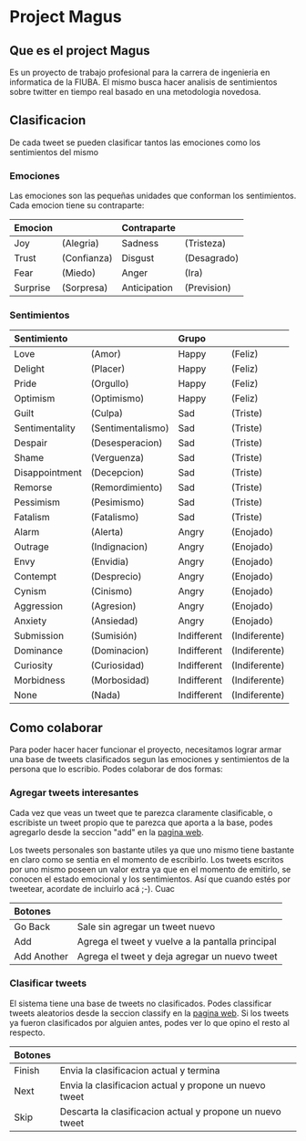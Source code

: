 # Project Magus

## Que es el project Magus

Es un proyecto de trabajo profesional para la carrera de ingenieria en informatica de la FIUBA. El mismo busca hacer analisis
de sentimientos sobre twitter en tiempo real basado en una metodologia novedosa.

## Clasificacion

De cada tweet se pueden clasificar tantos las emociones como los sentimientos del mismo

### Emociones

Las emociones son las pequeñas unidades que conforman los sentimientos. Cada emocion tiene su contraparte:

|Emocion||Contraparte||
|:-|:-|:-|:-|
|Joy|(Alegria)|Sadness|(Tristeza)|
|Trust|(Confianza)|Disgust|(Desagrado)|
|Fear|(Miedo)|Anger|(Ira)|
|Surprise|(Sorpresa)|Anticipation|(Prevision)|

### Sentimientos

|Sentimiento||Grupo||
|:-|:-|:-|:-|
|Love|(Amor)|Happy|(Feliz)|
|Delight|(Placer)|Happy|(Feliz)|
|Pride|(Orgullo)|Happy|(Feliz)|
|Optimism|(Optimismo)|Happy|(Feliz)|
|Guilt|(Culpa)|Sad|(Triste)|
|Sentimentality|(Sentimentalismo)|Sad|(Triste)|
|Despair|(Desesperacion)|Sad|(Triste)|
|Shame|(Verguenza)|Sad|(Triste)|
|Disappointment|(Decepcion)|Sad|(Triste)|
|Remorse|(Remordimiento)|Sad|(Triste)|
|Pessimism|(Pesimismo)|Sad|(Triste)|
|Fatalism|(Fatalismo)|Sad|(Triste)|
|Alarm|(Alerta)|Angry|(Enojado)|
|Outrage|(Indignacion)|Angry|(Enojado)|
|Envy|(Envidia)|Angry|(Enojado)|
|Contempt|(Desprecio)|Angry|(Enojado)|
|Cynism|(Cinismo)|Angry|(Enojado)|
|Aggression|(Agresion)|Angry|(Enojado)|
|Anxiety|(Ansiedad)|Angry|(Enojado)|
|Submission|(Sumisión)|Indifferent|(Indiferente)|
|Dominance|(Dominacion)|Indifferent|(Indiferente)|
|Curiosity|(Curiosidad)|Indifferent|(Indiferente)|
|Morbidness|(Morbosidad)|Indifferent|(Indiferente)|
|None|(Nada)|Indifferent|(Indiferente)|

## Como colaborar

Para poder hacer hacer funcionar el proyecto, necesitamos lograr armar una base de tweets clasificados segun las emociones y sentimientos
de la persona que lo escribio. Podes colaborar de dos formas:

### Agregar tweets interesantes

Cada vez que veas un tweet que te parezca claramente clasificable, o escribiste un tweet propio que te parezca que aporta a la base,
podes agregarlo desde la seccion "add" en la [pagina web](http://magus-catalog.herokuapp.com/add). 

Los tweets personales son bastante utiles ya que uno mismo tiene bastante en claro como se sentia en el momento de escribirlo.
Los tweets escritos por uno mismo poseen un valor extra ya que en el momento de emitirlo, se conocen el estado emocional y los sentimientos. Así que cuando estés por tweetear, acordate de incluirlo acá ;-). Cuac

|Botones||
|:-|:-|
|Go Back| Sale sin agregar un tweet nuevo |
|Add| Agrega el tweet y vuelve a la pantalla principal |
|Add Another| Agrega el tweet y deja agregar un nuevo tweet |

### Clasificar tweets 

El sistema tiene una base de tweets no clasificados. Podes classificar tweets aleatorios desde la seccion classify en la [pagina web](http://magus-catalog.herokuapp.com/classify).
Si los tweets ya fueron clasificados por alguien antes, podes ver lo que opino el resto al respecto.

|Botones||
|:-|:-|
|Finish|Envia la clasificacion actual y termina|
|Next|Envia la clasificacion actual y propone un nuevo tweet|
|Skip|Descarta la clasificacion actual y propone un nuevo tweet|
